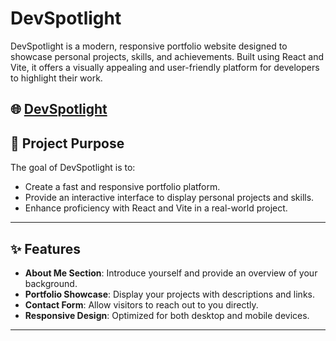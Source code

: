 #  DevSpotlight


DevSpotlight is a modern, responsive portfolio website designed to showcase personal projects, skills, and achievements. Built using React and Vite, it offers a visually appealing and user-friendly platform for developers to highlight their work.


## 🌐 [DevSpotlight](https://devspotlight-9f31a.web.app/)



## 🎯 Project Purpose

The goal of DevSpotlight is to:

- Create a fast and responsive portfolio platform.
- Provide an interactive interface to display personal projects and skills.
- Enhance proficiency with React and Vite in a real-world project.

---


## ✨ Features

- **About Me Section**: Introduce yourself and provide an overview of your background.
- **Portfolio Showcase**: Display your projects with descriptions and links.
- **Contact Form**: Allow visitors to reach out to you directly.
- **Responsive Design**: Optimized for both desktop and mobile devices.

---
